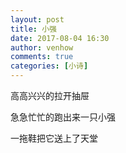 ```yaml
---
layout: post
title: 小强
date: 2017-08-04 16:30
author: venhow
comments: true
categories: [小诗]
---
```

高高兴兴的拉开抽屉

急急忙忙的跑出来一只小强

一拖鞋把它送上了天堂
